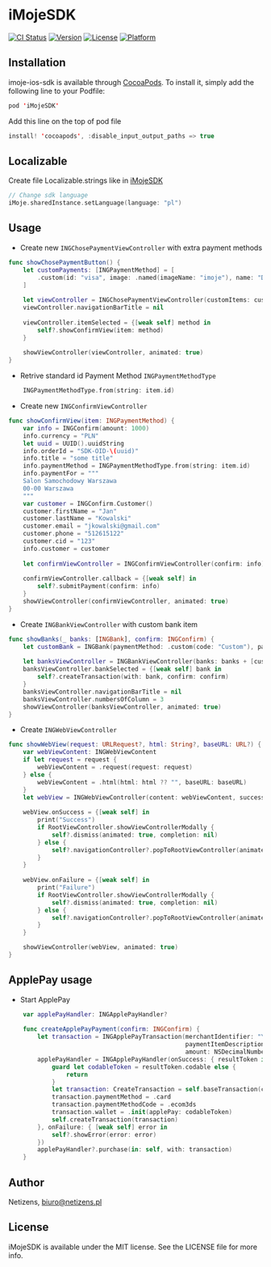 # iMojeSDK

[![CI Status](https://img.shields.io/travis/imoje/iMojeSDK.svg?style=flat)](https://travis-ci.org/imoje/iMojeSDK)
[![Version](https://img.shields.io/cocoapods/v/iMojeSDK.svg?style=flat)](https://cocoapods.org/pods/iMojeSDK)
[![License](https://img.shields.io/cocoapods/l/iMojeSDK.svg?style=flat)](https://cocoapods.org/pods/iMojeSDK)
[![Platform](https://img.shields.io/cocoapods/p/iMojeSDK.svg?style=flat)](https://cocoapods.org/pods/iMojeSDK)

## Installation

imoje-ios-sdk is available through [CocoaPods](https://cocoapods.org). To install
it, simply add the following line to your Podfile:

```swift
pod 'iMojeSDK'
```
Add this line on the top of pod file
```swift
install! 'cocoapods', :disable_input_output_paths => true
```

## Localizable
Create file Localizable.strings like in [iMojeSDK](https://github.com/trmquang93/iMojeSDK/blob/master/iMojeSDK/Assets/Localizations/en.lproj/Localizable.strings)

```swift
// Change sdk language
iMoje.sharedInstance.setLanguage(language: "pl")
```

## Usage
- Create new `INGChosePaymentViewController` with extra payment methods  
```swift
func showChosePaymentButton() {
    let customPayments: [INGPaymentMethod] = [
        .custom(id: "visa", image: .named(imageName: "imoje"), name: "Dodatkowy kafelek")
    ]
    
    let viewController = INGChosePaymentViewController(customItems: customPayments)
    viewController.navigationBarTitle = nil
    
    viewController.itemSelected = {[weak self] method in
        self?.showConfirmView(item: method)
    }
    
    showViewController(viewController, animated: true)
}
```
- Retrive standard id Payment Method  `INGPaymentMethodType`
```swift
    INGPaymentMethodType.from(string: item.id)
```
- Create new `INGConfirmViewController`
```swift
func showConfirmView(item: INGPaymentMethod) {
    var info = INGConfirm(amount: 1000)
    info.currency = "PLN"
    let uuid = UUID().uuidString
    info.orderId = "SDK-OID-\(uuid)"
    info.title = "some title"
    info.paymentMethod = INGPaymentMethodType.from(string: item.id)
    info.paymentFor = """
    Salon Samochodowy Warszawa
    00-00 Warszawa
    """
    var customer = INGConfirm.Customer()
    customer.firstName = "Jan"
    customer.lastName = "Kowalski"
    customer.email = "jkowalski@gmail.com"
    customer.phone = "512615122"
    customer.cid = "123"
    info.customer = customer
    
    let confirmViewController = INGConfirmViewController(confirm: info)
    
    confirmViewController.callback = {[weak self] in
        self?.submitPayment(confirm: info)
    }
    showViewController(confirmViewController, animated: true)
}
```
- Create `INGBankViewController` with custom bank item
```swift
func showBanks(_ banks: [INGBank], confirm: INGConfirm) {
    let customBank = INGBank(paymentMethod: .custom(code: "Custom"), paymentMethodCode: .custom(code: "custom", image: .url(imageURL: URL(string: "https://www.interest.co.nz/sites/default/files/feature_images/bank-3_0_0_0.jpg")!), name: "Custom Bank"), isActive: true, isOnline: false, currency: "PLN")
    
    let banksViewController = INGBankViewController(banks: banks + [customBank])
    banksViewController.bankSelected = {[weak self] bank in
        self?.createTransaction(with: bank, confirm: confirm)
    }
    banksViewController.navigationBarTitle = nil
    banksViewController.numbersOfColumn = 3
    showViewController(banksViewController, animated: true)
}
```
- Create `INGWebViewController`
```swift
func showWebView(request: URLRequest?, html: String?, baseURL: URL?) {
    var webViewContent: INGWebViewContent
    if let request = request {
        webViewContent = .request(request: request)
    } else {
        webViewContent = .html(html: html ?? "", baseURL: baseURL)
    }
    let webView = INGWebViewController(content: webViewContent, successRedirectURL: "https://test.com/success", failureRedirectURL: "https://test.com/failure")
    
    webView.onSuccess = {[weak self] in
        print("Success")
        if RootViewController.showViewControllerModally {
            self?.dismiss(animated: true, completion: nil)
        } else {
            self?.navigationController?.popToRootViewController(animated: true)
        }
    }
    
    webView.onFailure = {[weak self] in
        print("Failure")
        if RootViewController.showViewControllerModally {
            self?.dismiss(animated: true, completion: nil)
        } else {
            self?.navigationController?.popToRootViewController(animated: true)
        }
    }

    showViewController(webView, animated: true)
}
```
## ApplePay usage
- Start ApplePay 

```swift
    var applePayHandler: INGApplePayHandler?
    
    func createApplePayPayment(confirm: INGConfirm) {
        let transaction = INGApplePayTransaction(merchantIdentifier: "Your merchant",
                                                 paymentItemDescription: "Payment Description",
                                                 amount: NSDecimalNumber(value: confirm.amount / 100)) // amount = 100.99 is equal to 100,99 zł
        applePayHandler = INGApplePayHandler(onSuccess: { resultToken in
            guard let codableToken = resultToken.codable else {
                return
            }
            let transaction: CreateTransaction = self.baseTransaction(confirm: confirm)
            transaction.paymentMethod = .card
            transaction.paymentMethodCode = .ecom3ds
            transaction.wallet = .init(applePay: codableToken)
            self.createTransaction(transaction)
        }, onFailure: { [weak self] error in
            self?.showError(error: error)
        })
        applePayHandler?.purchase(in: self, with: transaction)
    }
```

## Author

Netizens, biuro@netizens.pl

## License

iMojeSDK is available under the MIT license. See the LICENSE file for more info.

